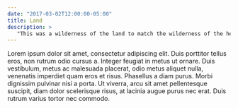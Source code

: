 ```yaml
---
date: "2017-03-02T12:00:00-05:00"
title: Land
description: > 
   "This was a wilderness of the land to match the wilderness of the heart." —John Terres From Siler's Bog to Mason Farm.
---
```


Lorem ipsum dolor sit amet, consectetur adipiscing elit. Duis porttitor tellus eros, non rutrum odio cursus a. Integer feugiat in metus ut ornare. Duis vestibulum, metus ac malesuada placerat, odio metus aliquet nulla, venenatis imperdiet quam eros et risus. Phasellus a diam purus. Morbi dignissim pulvinar nisi a porta. Ut viverra, arcu sit amet pellentesque suscipit, diam dolor scelerisque risus, at lacinia augue purus nec erat. Duis rutrum varius tortor nec commodo. 

